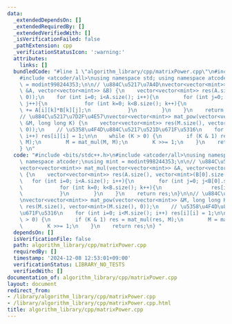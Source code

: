 ```yaml
---
data:
  _extendedDependsOn: []
  _extendedRequiredBy: []
  _extendedVerifiedWith: []
  _isVerificationFailed: false
  _pathExtension: cpp
  _verificationStatusIcon: ':warning:'
  attributes:
    links: []
  bundledCode: "#line 1 \"algorithm_library/cpp/matrixPower.cpp\"\n#include <bits/stdc++.h>\n\
    #include <atcoder/all>\nusing namespace std; using namespace atcoder;\nusing mint\
    \ = modint998244353;\n\n// \u884C\u5217\u7A4D\nvector<vector<mint>> mat_mul(vector<vector<mint>>\
    \ &A, vector<vector<mint>> &B) {\n    vector<vector<mint>> res(A.size(), vector<mint>(B[0].size(),\
    \ 0));\n    for (int i=0; i<A.size(); i++){\n        for (int j=0; j<B[0].size();\
    \ j++){\n            for (int k=0; k<B.size(); k++){\n                res[i][j]\
    \ += A[i][k]*B[k][j];\n            }\n        }\n    }\n    return res;\n}\n\n\
    // \u884C\u5217\u7D2F\u4E57\nvector<vector<mint>> mat_pow(vector<vector<mint>>\
    \ &M, long long K) {\n    vector<vector<mint>> res(M.size(), vector<mint>(M.size(),\
    \ 0));\n    // \u5358\u4F4D\u884C\u5217\u521D\u671F\u5316\n    for (int i=0; i<M.size();\
    \ i++) res[i][i] = 1;\n\n    while (K > 0) {\n        if (K & 1) res = mat_mul(res,\
    \ M);\n        M = mat_mul(M, M);\n        K >>= 1;\n    }\n    return res;\n\
    } \n"
  code: "#include <bits/stdc++.h>\n#include <atcoder/all>\nusing namespace std; using\
    \ namespace atcoder;\nusing mint = modint998244353;\n\n// \u884C\u5217\u7A4D\n\
    vector<vector<mint>> mat_mul(vector<vector<mint>> &A, vector<vector<mint>> &B)\
    \ {\n    vector<vector<mint>> res(A.size(), vector<mint>(B[0].size(), 0));\n \
    \   for (int i=0; i<A.size(); i++){\n        for (int j=0; j<B[0].size(); j++){\n\
    \            for (int k=0; k<B.size(); k++){\n                res[i][j] += A[i][k]*B[k][j];\n\
    \            }\n        }\n    }\n    return res;\n}\n\n// \u884C\u5217\u7D2F\u4E57\
    \nvector<vector<mint>> mat_pow(vector<vector<mint>> &M, long long K) {\n    vector<vector<mint>>\
    \ res(M.size(), vector<mint>(M.size(), 0));\n    // \u5358\u4F4D\u884C\u5217\u521D\
    \u671F\u5316\n    for (int i=0; i<M.size(); i++) res[i][i] = 1;\n\n    while (K\
    \ > 0) {\n        if (K & 1) res = mat_mul(res, M);\n        M = mat_mul(M, M);\n\
    \        K >>= 1;\n    }\n    return res;\n} "
  dependsOn: []
  isVerificationFile: false
  path: algorithm_library/cpp/matrixPower.cpp
  requiredBy: []
  timestamp: '2024-12-08 12:53:01+09:00'
  verificationStatus: LIBRARY_NO_TESTS
  verifiedWith: []
documentation_of: algorithm_library/cpp/matrixPower.cpp
layout: document
redirect_from:
- /library/algorithm_library/cpp/matrixPower.cpp
- /library/algorithm_library/cpp/matrixPower.cpp.html
title: algorithm_library/cpp/matrixPower.cpp
---
```

